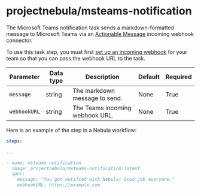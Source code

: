 # projectnebula/msteams-notification

The Microsoft Teams notification task sends a markdown-formatted message to Microsoft Teams via an
[Actionable Message](https://docs.microsoft.com/en-us/outlook/actionable-messages/)
incoming webhook connector.

To use this task step, you must first [set up an incoming webhook](https://docs.microsoft.com/en-us/microsoftteams/platform/concepts/connectors/connectors-using#setting-up-a-custom-incoming-webhook)
for your team so that you can pass the webhook URL to the task.

| Parameter    | Data type | Description                     | Default | Required |
|--------------|-----------|---------------------------------|---------|----------|
| `message`    | string | The markdown message to send.   | None    | True     |
| `webhookURL` | string | The Teams incoming webhook URL. | None    | True     |


Here is an example of the step in a Nebula workflow:

```YAML
steps:

...

- name: msteams-notification
  image: projectnebula/msteams-notification:latest
  spec:
    message: "You got notified with Nebula! Good job everyone."
    webhookURL: https://example.com
```